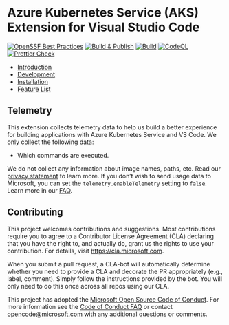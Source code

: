 # Azure Kubernetes Service (AKS) Extension for Visual Studio Code

[![OpenSSF Best Practices](https://www.bestpractices.dev/projects/8315/badge)](https://www.bestpractices.dev/projects/8315) [![Build & Publish](https://github.com/Azure/vscode-aks-tools/actions/workflows/publish-v2.yml/badge.svg)](https://github.com/Azure/vscode-aks-tools/actions/workflows/publish-v2.yml) [![Build](https://github.com/Azure/vscode-aks-tools/actions/workflows/build.yml/badge.svg)](https://github.com/Azure/vscode-aks-tools/actions/workflows/build.yml) [![CodeQL](https://github.com/Azure/vscode-aks-tools/actions/workflows/codeql-analysis.yml/badge.svg)](https://github.com/Azure/vscode-aks-tools/actions/workflows/codeql-analysis.yml)
[![Prettier Check](https://github.com/Azure/vscode-aks-tools/actions/workflows/format-check.yml/badge.svg)](https://github.com/Azure/vscode-aks-tools/actions/workflows/format-check.yml)

* [Introduction](https://azure.github.io/vscode-aks-tools/index.html)
* [Development](https://azure.github.io/vscode-aks-tools/development/development.html)
* [Installation](https://azure.github.io/vscode-aks-tools/installation.html#installation)
* [Feature List](https://azure.github.io/vscode-aks-tools/features/features.html)

## Telemetry

This extension collects telemetry data to help us build a better experience for building applications with Azure Kubernetes Service and VS Code. We only collect the following data:

* Which commands are executed.

We do not collect any information about image names, paths, etc. Read our [privacy statement](https://privacy.microsoft.com/privacystatement) to learn more. If you don’t wish to send usage data to Microsoft, you can set the `telemetry.enableTelemetry` setting to `false`. Learn more in our [FAQ](https://code.visualstudio.com/docs/supporting/faq#_how-to-disable-telemetry-reporting).

## Contributing

This project welcomes contributions and suggestions.  Most contributions require you to agree to a
Contributor License Agreement (CLA) declaring that you have the right to, and actually do, grant us
the rights to use your contribution. For details, visit https://cla.microsoft.com.

When you submit a pull request, a CLA-bot will automatically determine whether you need to provide
a CLA and decorate the PR appropriately (e.g., label, comment). Simply follow the instructions
provided by the bot. You will only need to do this once across all repos using our CLA.

This project has adopted the [Microsoft Open Source Code of Conduct](https://opensource.microsoft.com/codeofconduct/).
For more information see the [Code of Conduct FAQ](https://opensource.microsoft.com/codeofconduct/faq/) or
contact [opencode@microsoft.com](mailto:opencode@microsoft.com) with any additional questions or comments.
